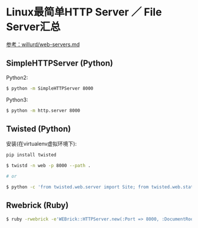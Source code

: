 # Linux最简单HTTP Server ／ File Server汇总

[参考：willurd/web-servers.md](https://gist.github.com/willurd/5720255#twisted-python)


## SimpleHTTPServer (Python)

Python2:
```sh
$ python -m SimpleHTTPServer 8000
```

Python3:
```sh
$ python -m http.server 8000
```

## Twisted (Python)

安装(在virtualenv虚拟环境下):
```sh
pip install twisted
```

```sh
$ twistd -n web -p 8000 --path .

# or

$ python -c 'from twisted.web.server import Site; from twisted.web.static import File; from twisted.internet import reactor; reactor.listenTCP(8000, Site(File("."))); reactor.run()'
```

## Rwebrick (Ruby)

```sh
$ ruby -rwebrick -e'WEBrick::HTTPServer.new(:Port => 8000, :DocumentRoot => Dir.pwd).start'
```

## 